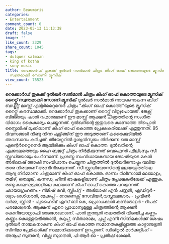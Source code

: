 ```yaml
---
author: Beaumaris
categories:
- Entertainment
comment_count: 0
date: 2023-05-13 11:13:38
draft: false
image: ''
like_count: 2329
share_count: 1045
tags:
- dulquer salmaan
- king of kotha
- sony music
title: റെക്കോർഡ് തുകക്ക് ദുൽഖർ സൽമാൻ ചിത്രം കിംഗ് ഓഫ് കൊത്തയുടെ മ്യൂസിക് റൈറ്റ്സ്
  സ്വന്തമാക്കി സോണി മ്യൂസിക്
view_count: 76523
---
```


**റെക്കോർഡ് തുകക്ക് ദുൽഖർ സൽമാൻ ചിത്രം കിംഗ് ഓഫ് കൊത്തയുടെ മ്യൂസിക് റൈറ്റ്സ് സ്വന്തമാക്കി സോണി മ്യൂസിക്** ദുൽഖർ സൽമാൻ നായകനാകുന്ന ബിഗ് ബഡ്ജറ്റ് മാസ്സ് എന്റർറ്റൈനെർ ചിത്രം “കിംഗ് ഓഫ് കൊത്ത”യുടെ മ്യൂസിക് റൈറ്റ്സ് കരസ്ഥമാക്കി. റെക്കോർഡ് തുകക്കാണ് റൈറ്റ്സ് വിറ്റുപോയത്. ജേക്സ് ബിജോയും ഷാൻ റഹ്മാനുമാണ് ഈ മാസ്സ് ആക്ഷൻ ചിത്രത്തിൻ്റെ സംഗീത വിഭാഗം കൈകാര്യം ചെയ്യുന്നത്. ദുൽഖറിന്റെ ഇതുവരെ കാണാത്ത തീപ്പൊരി സ്റ്റൈലിഷ് ലുക്കിലാണ് കിംഗ് ഓഫ് കൊത്ത പ്രേക്ഷകരിലേക്ക് എത്തുന്നത്. 95 ദിവസങ്ങൾ നീണ്ടു നിന്ന ഷൂട്ടിങ്ങിന് ഈ അടുത്താണ് കരൈക്കുടിയിൽ അവസാനം കുറിച്ചത്. തിയേറ്ററിൽ ദൃശ്യവിസ്മയം തീർക്കുന്ന ഒരു മാസ്സ് എന്റെർറ്റൈനെർ ആയിരിക്കും കിംഗ് ഓഫ് കൊത്ത. ദുൽഖറിന്റെ എക്കാലത്തെയും ഹൈ ബജറ്റ് ചിത്രം നിർമിക്കുന്നത് വെഫെറർ ഫിലിംസും സീ സ്റ്റുഡിയോയും ചേർന്നാണ്. പ്രശസ്ത സംവിധായകനായ ജോഷിയുടെ മകൻ അഭിലാഷ് ജോഷി സംവിധാനം ചെയ്യുന്ന ചിത്രത്തിൽ ദുൽഖറിനൊപ്പം വലിയ താര നിരയാണ് അണിനിരക്കുന്നത്. സീ സ്റ്റുഡിയോസിന്റെ മലയാളത്തിലെ ആദ്യ നിർമ്മാണ ചിത്രമാണ് കിംഗ് ഓഫ് കൊത്ത. ഓണം റിലീസായി മലയാളം, തമിഴ്, തെലുങ്ക്, കന്നഡ, ഹിന്ദി ഭാഷകളിലാണ് ചിത്രം പ്രേക്ഷകരിലേക്ക് എത്തുക. [](https://cdn.boolokam.com/articles/2023/05/gee.webp)രണ്ടു കാലഘട്ടങ്ങളിലെ കഥയാണ് കിംഗ് ഓഫ് കൊത്ത പറയുന്നത്. ഛായാഗ്രഹണം - നിമീഷ് രവി, സ്ക്രിപ്റ്റ് - അഭിലാഷ് എൻ ചന്ദ്രൻ, എഡിറ്റർ - ശ്യാം ശശിധരൻ, മേക്കപ്പ് - റോണെക്സ് സേവിയർ,വസ്ത്രാലങ്കാരം - പ്രവീൺ വർമ്മ, സ്റ്റിൽ - ഷുഹൈബ് എസ് ബി കെ, പ്രൊഡക്ഷൻ കൺട്രോളർ - ദീപക് പരമേശ്വരൻ. ആക്ഷന് ഏറെ പ്രാധാന്യമുള്ള ചിത്രത്തിന്റെ ആക്ഷൻ കൊറിയോഗ്രാഫി രാജശേഖറാണ്. പാൻ ഇന്ത്യൻ തലത്തിൽ വിജയിച്ച കണ്ണും കണ്ണും കൊള്ളയടിത്താൽ, കുറുപ്പ്, സീതാരാമം, ചുപ്പ് എന്നീ സിനിമകൾക്ക് ശേഷം ദുൽഖർ നായകനാകുന്ന കിംഗ് ഓഫ് കൊത്ത സമാനതകളില്ലാത്ത കാഴ്ചാനുഭൂതി സിനിമാ പ്രേമികൾക്ക് സമ്മാനിക്കുമെന്ന് ഉറപ്പാണ്. ഡിജിറ്റൽ മാർക്കറ്റിംഗ് – അനൂപ് സുന്ദരൻ, വിഷ്ണു സുഗതൻ, പി ആർ ഓ - പ്രതീഷ് ശേഖർ.